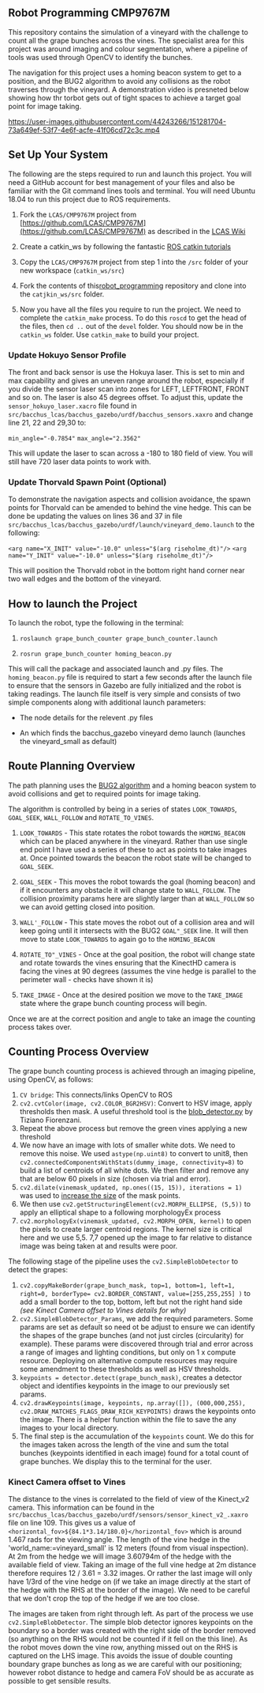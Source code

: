 <!-- 
Author:     Garry Clawson
Date:       26th Jan 2022
Module:     CMP9767M Robotic Programming
Assignment: Assignment 1 - Grape Bunch Detection  
Version:    0.1.0  
Link:       https://github.com/garry-clawson/robot_programming

Comments:
As part of the presentation requirement I will be branching this repo and using the README.md file as a presentation area, with visuals and videos to present my project.  This will be on a FORK called ASSIGN_1_PRESENTATION. I will then merge this into the MAIN after the presentation has taken place. This will then allow other users to have much more detail about the project. I am noting this because you will see COMMITs after submission but prior to the presentation to the rep but only on the ASSIGN_1_PRESENTATION branch. The MAIN branch will be the submitted code base and README.md.
 -->


## Robot Programming CMP9767M

This repository contains the simulation of a vineyard with the challenge to count all the grape bunches across the vines. The specialist area for this project was around imaging and colour segmentation, where a pipeline of tools was used through OpenCV to identify the bunches. 

The navigation for this project uses a homing beacon system to get to a position, and the BUG2 algorithm to avoid any collisions as the robot traverses through the vineyard. A demonstration video is presneted below showing how thr torbot gets out of tight spaces to achieve a target goal point for image taking.

https://user-images.githubusercontent.com/44243266/151281704-73a649ef-53f7-4e6f-acfe-41f06cd72c3c.mp4


## Set Up Your System

The following are the steps required to run and launch this project. You will need a GitHub account for best management of your files and also be familiar with the Git command lines tools and terminal. You will need Ubuntu 18.04 to run this project due to ROS requirements.

1. Fork the `LCAS/CMP9767M` project from [https://github.com/LCAS/CMP9767M](https://github.com/LCAS/CMP9767M) as described in the [LCAS Wiki](https://github.com/LCAS/CMP9767M/wiki/Workshop-1---Introduction-and-ROS-Basics)

1. Create a catkin_ws by following the fantastic [ROS catkin tutorials](http://wiki.ros.org/catkin/Tutorials/create_a_workspace)

1. Copy the `LCAS/CMP9767M` project from step 1 into the `/src` folder of your new workspace (`catkin_ws/src`)

1. Fork the contents of this[robot_programming](https://github.com/garry-clawson/robot_programming) repository and clone into the `catjkin_ws/src` folder.

1. Now you have all the files you require to run the project. We need to complete the `catkin_make` process. To do this `roscd` to get the head of the files, then `cd ..` out of the `devel` folder. You should now be in the `catkin_ws` folder.  Use `catkin_make` to build your project.


### Update Hokuyo Sensor Profile

The front and back sensor is use the Hokuya laser. This is set to min and max capability and gives an uneven range around the robot, especially if you divide the sensor laser scan into zones for LEFT, LEFTFRONT, FRONT and so on. The laser is also 45 degrees offset. To adjust this, update the `sensor_hokuyo_laser.xacro` file found in `src/bacchus_lcas/bacchus_gazebo/urdf/bacchus_sensors.xaxro` and change line 21, 22 and 29,30 to:

`min_angle="-0.7854"`
`max_angle="2.3562"`

This will update the laser to scan across a -180 to 180 field of view. You will still have 720 laser data points to work with. 

### Update Thorvald Spawn Point (Optional)

To demonstrate the navigation aspects and collision avoidance, the spawn points for Thorvald can be amended to behind the vine hedge. This can be done be updating the values on lines 36 and 37 in file `src/bacchus_lcas/bacchus_gazebo/urdf/launch/vineyard_demo.launch` to the following:

`<arg name="X_INIT" value="-10.0" unless="$(arg riseholme_dt)"/>`
`<arg name="Y_INIT" value="-10.0" unless="$(arg riseholme_dt)"/>`

This will position the Thorvald robot in the bottom right hand corner near two wall edges and the bottom of the vineyard. 

## How to launch the Project

To launch the robot, type the following in the terminal:

1. `roslaunch grape_bunch_counter grape_bunch_counter.launch`

1. `rosrun grape_bunch_counter homing_beacon.py`

This will call the package and associated launch and .py files. The `homing_beacon.py` file is required to start a few seconds after the launch file to ensure that the sensors in Gazebo are fully initialized and the robot is taking readings. The launch file itself is very simple and consists of two simple components along with additional launch parameters:

- The node details for the relevent .py files

- An <include> which finds the bacchus_gazebo vineyard demo launch (launches the vineyard_small as default)


## Route Planning Overview

The path planning uses the [BUG2 algorithm](https://automaticaddison.com/the-bug2-algorithm-for-robot-motion-planning/) and a homing beacon system to avoid collisions and get to required points for image taking. 

The algorithm is controlled by being in a series of states `LOOK_TOWARDS`, `GOAL_SEEK`, `WALL_FOLLOW` and `ROTATE_TO_VINES`. 

1. `LOOK_TOWARDS` - This state rotates the robot towards the `HOMING_BEACON` which can be placed anywhere in the vineyard. Rather than use single end point I have used a series of these to act as points to take images at. Once pointed towards the beacon the robot state will be changed to `GOAL_SEEK`.

1. `GOAL_SEEK` - This moves the robot towards the goal (homing beacon) and if it encounters any obstacle it will change state to `WALL_FOLLOW`. The collision proximity params here are slightly larger than at `WALL_FOLLOW` so we can avoid getting closed into position. 

1. `WALL'_FOLLOW` - This state moves the robot out of a collision area and will keep going until it intersects with the BUG2 `GOAL"_SEEK` line. It will then move to state `LOOK_TOWARDS` to again go to the `HOMING_BEACON`

1. `ROTATE_TO"_VINES` - Once at the goal position, the robot will change state and rotate towards the vines ensuring that the KinectHD camera is facing the vines at 90 degrees (assumes the vine hedge is parallel to the perimeter wall - checks have shown it is)

1. `TAKE_IMAGE` - Once at the desired position we move to the `TAKE_IMAGE` state where the grape bunch counting process will begin.

Once we are at the correct position and angle to take an image the counting process takes over. 


## Counting Process Overview

The grape bunch counting process is achieved through an imaging pipeline, using OpenCV, as follows:

1. `CV bridge`: This connects/links OpenCV to ROS
2. `cv2.cvtColor(image, cv2.COLOR_BGR2HSV)`: Convert to HSV image, apply thresholds then mask. A useful threshold tool is the [blob_detector.py](https://github.com/tizianofiorenzani/ros_tutorials/blob/master/opencv/include/blob_detector.py) by Tiziano Fiorenzani.
1. Repeat the above process but remove the green vines applying a new threshold
1. We now have an image with lots of smaller white dots. We need to remove this noise. We used `astype(np.uint8)` to convert to unit8, then `cv2.connectedComponentsWithStats(dummy_image, connectivity=8)` to build a list of centroids of all white dots. We then filter and remove any that are below 60 pixels in size (chosen via trial and error).
1. `cv2.dilate(vinemask_updated, np.ones((15, 15)), iterations = 1)` was used to [increase the size](https://opencv24-python-tutorials.readthedocs.io/en/latest/py_tutorials/py_imgproc/py_morphological_ops/py_morphological_ops.html) of the mask points. 
1. We then use `cv2.getStructuringElement(cv2.MORPH_ELLIPSE, (5,5))` to apply an elliptical shape to a following morphologyEx process
1. `cv2.morphologyEx(vinemask_updated, cv2.MORPH_OPEN, kernel)` to open the pixels to create larger centroid regions. The kernel size is critical here and we use 5,5. 7,7 opened up the image to far relative to distance image was being taken at and results were poor.

The following stage of the pipeline uses the `cv2.SimpleBlobDetector` to detect the grapes:

1. `cv2.copyMakeBorder(grape_bunch_mask, top=1, bottom=1, left=1, right=0, borderType= cv2.BORDER_CONSTANT, value=[255,255,255] )` to add a small border to the top, bottom, left but not the right hand side *(see Kinect Camera offset to Vines details for why)*
1. `cv2.SimpleBlobDetector_Params`, we add the required parameters. Some params are set as default so need ot be adjust to ensure we can identify the shapes of the grape bunches (and not just circles (circularity) for example). These params were discovered through trial and error across a range of images and lighting conditions, but only on 1 x compute resource. Deploying on alternative compute resources may require some amendment to these thresholds as well as HSV thresholds. 
1. `keypoints = detector.detect(grape_bunch_mask)`, creates a detector object and identifies keypoints in the image to our previously set params.
1. `cv2.drawKeypoints(image, keypoints, np.array([]), (000,000,255), cv2.DRAW_MATCHES_FLAGS_DRAW_RICH_KEYPOINTS)` draws the keypoints onto the image. There is a helper function within the file to save the any images to your local directory. 
1. The final step is the accumulation of the `keypoints` count. We do this for the images taken across the length of the vine and sum the total bunches (keypoints identified in each image) found for a total count of grape bunches. We display this to the terminal for the user.

### Kinect Camera offset to Vines

The distance to the vines is correlated to the field of view of the Kinect_v2 camera. This information can be found in the `src/bacchus_lcas/bacchus_gazebo/urdf/sensors/sensor_kinect_v2_.xaxro` file on line 109. This gives us a value of `<horizontal_fov>${84.1*3.14/180.0}</horizontal_fov>` which is around 1.467 rads for the viewing angle. The length of the vine hedge in the 'world_name:=vineyard_small' is 12 meters (found from visual inspection). At 2m from the hedge we will image 3.60794m of the hedge with the available field of view. Taking an image of the full vine hedge at 2m distance therefore requires 12 / 3.61 = 3.32 images. Or rather the last image will only have 1/3rd of the vine hedge on (if we take an image directly at the start of the hedge with the RHS at the border of the image). We need to be careful that we don't crop the top of the hedge if we are too close.

The images are taken from right through left. As part of the process we use `cv2.SimpleBlobDetector`. The simple blob detector ignores keypoints on the boundary so a border was created with the right side of the border removed (so anything on the RHS would not be counted if it fell on the this line). As the robot moves down the vine row, anything missed out on the RHS is captured on the LHS image. This avoids the issue of double counting boundary grape bunches as long as we are careful with our positioning; however robot distance to hedge and camera FoV should be as accurate as possible to get sensible results.

